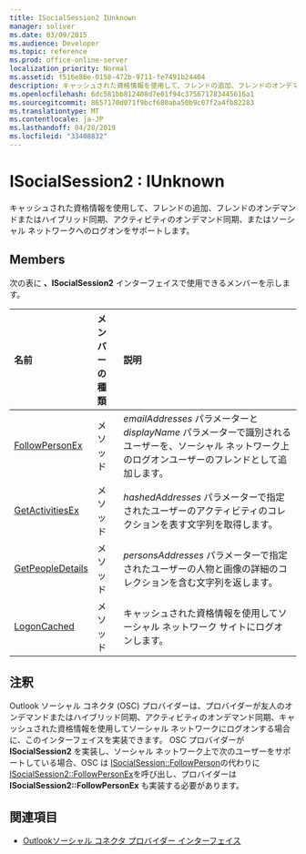 ```yaml
---
title: ISocialSession2 IUnknown
manager: soliver
ms.date: 03/09/2015
ms.audience: Developer
ms.topic: reference
ms.prod: office-online-server
localization_priority: Normal
ms.assetid: f516e86e-0158-472b-9711-fe7491b24404
description: キャッシュされた資格情報を使用して、フレンドの追加、フレンドのオンデマンドまたはハイブリッド同期、アクティビティのオンデマンド同期、またはソーシャル ネットワークへのログオンをサポートします。
ms.openlocfilehash: 6dc581bb812408d7e01f94c375671783445616a1
ms.sourcegitcommit: 8657170d071f9bcf680aba50b9c07f2a4fb82283
ms.translationtype: MT
ms.contentlocale: ja-JP
ms.lasthandoff: 04/28/2019
ms.locfileid: "33408832"
---
```

# <a name="isocialsession2--iunknown"></a>ISocialSession2 : IUnknown

キャッシュされた資格情報を使用して、フレンドの追加、フレンドのオンデマンドまたはハイブリッド同期、アクティビティのオンデマンド同期、またはソーシャル ネットワークへのログオンをサポートします。
  
## <a name="members"></a>Members

次の表に **、ISocialSession2** インターフェイスで使用できるメンバーを示します。 
  
|**名前**|**メンバーの種類**|**説明**|
|:-----|:-----|:-----|
|[FollowPersonEx](isocialsession2-followpersonex.md) <br/> |メソッド  <br/> |_emailAddresses_ パラメーターと _displayName_ パラメーターで識別されるユーザーを、ソーシャル ネットワーク上のログオンユーザーのフレンドとして追加します。  <br/> |
|[GetActivitiesEx](isocialsession2-getactivitiesex.md) <br/> |メソッド  <br/> |_hashedAddresses_ パラメーターで指定されたユーザーのアクティビティのコレクションを表す文字列を取得します。  <br/> |
|[GetPeopleDetails](isocialsession2-getpeopledetails.md) <br/> |メソッド  <br/> |_personsAddresses_ パラメーターで指定されたユーザーの人物と画像の詳細のコレクションを含む文字列を返します。  <br/> |
|[LogonCached](isocialsession2-logoncached.md) <br/> |メソッド  <br/> |キャッシュされた資格情報を使用してソーシャル ネットワーク サイトにログオンします。  <br/> |
   
## <a name="remarks"></a>注釈

Outlook ソーシャル コネクタ (OSC) プロバイダーは、プロバイダーが友人のオンデマンドまたはハイブリッド同期、アクティビティのオンデマンド同期、キャッシュされた資格情報を使用してソーシャル ネットワークにログオンする場合に、このインターフェイスを実装できます。 OSC プロバイダーが **ISocialSession2** を実装し、ソーシャル ネットワーク上で次のユーザーをサポートしている場合、OSC は [ISocialSession::FollowPerson](isocialsession-followperson.md)の代わりに [ISocialSession2::FollowPersonEx](isocialsession2-followpersonex.md)を呼び出し、プロバイダーは **ISocialSession2::FollowPersonEx** も実装する必要があります。
  
## <a name="see-also"></a>関連項目

- [Outlookソーシャル コネクタ プロバイダー インターフェイス](outlook-social-connector-provider-interfaces.md)

